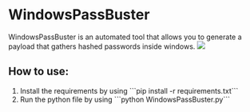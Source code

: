 # WindowsPassBuster
WindowsPassBuster is an automated tool that allows you to generate a payload that gathers hashed passwords inside windows.
<img src="https://i.ibb.co/TMkCzZY/Logo.png">
<h2>How to use:</h2>
<ol>
  <li>
    Install the requirements by using ```pip install -r requirements.txt```
  </li>
  <li>
    Run the python file by using ```python WindowsPassBuster.py```
  </li>
</ol>
